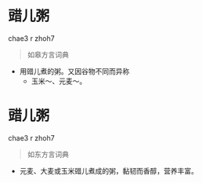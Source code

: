 # 䜺儿粥
chae3 r zhoh7
> 如皋方言词典
- 用䜺儿煮的粥。又因谷物不同而异称
  - 玉米～、元麦～。

# 䜺儿粥
chae3 r zhoh7
> 如东方言词典
- 元麦、大麦或玉米䜺儿煮成的粥，黏韧而香醇，营养丰富。
